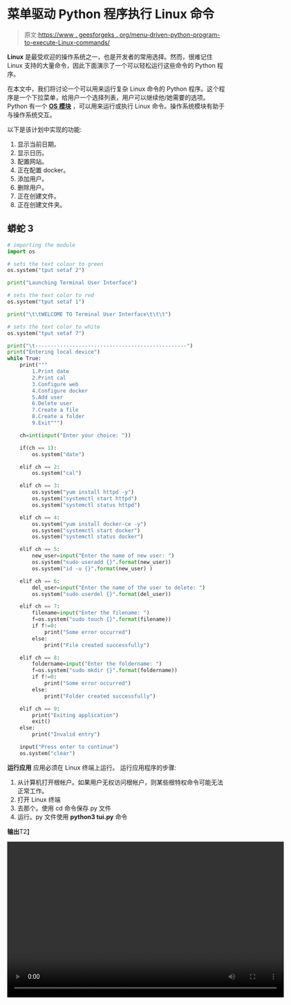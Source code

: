 # 菜单驱动 Python 程序执行 Linux 命令

> 原文:[https://www . geesforgeks . org/menu-driven-python-program-to-execute-Linux-commands/](https://www.geeksforgeeks.org/menu-driven-python-program-to-execute-linux-commands/)

**Linux** 是最受欢迎的操作系统之一，也是开发者的常用选择。然而，很难记住 Linux 支持的大量命令，因此下面演示了一个可以轻松运行这些命令的 Python 程序。

在本文中，我们将讨论一个可以用来运行复杂 Linux 命令的 Python 程序。这个程序是一个下拉菜单，给用户一个选择列表，用户可以继续他/她需要的选项。Python 有一个 [**OS 模块**](https://www.geeksforgeeks.org/os-module-python-examples/) ，可以用来运行或执行 Linux 命令。操作系统模块有助于与操作系统交互。

以下是该计划中实现的功能:

1.  显示当前日期。
2.  显示日历。
3.  配置网站。
4.  正在配置 docker。
5.  添加用户。
6.  删除用户。
7.  正在创建文件。
8.  正在创建文件夹。

## 蟒蛇 3

```py
# importing the module
import os

# sets the text colour to green 
os.system("tput setaf 2")

print("Launching Terminal User Interface")

# sets the text color to red
os.system("tput setaf 1")

print("\t\tWELCOME TO Terminal User Interface\t\t\t")

# sets the text color to white
os.system("tput setaf 7")

print("\t-------------------------------------------------")
print("Entering local device")
while True:
    print("""
        1.Print date
        2.Print cal
        3.Configure web
        4.Configure docker
        5.Add user
        6.Delete user
        7.Create a file
        8.Create a folder
        9.Exit""")

    ch=int(input("Enter your choice: "))

    if(ch == 1):
        os.system("date")

    elif ch == 2:
        os.system("cal")

    elif ch == 3:
        os.system("yum install httpd -y")
        os.system("systemctl start httpd")
        os.system("systemctl status httpd")

    elif ch == 4:
        os.system("yum install docker-ce -y")
        os.system("systemctl start docker")
        os.system("systemctl status docker")

    elif ch == 5:
        new_user=input("Enter the name of new user: ")
        os.system("sudo useradd {}".format(new_user))
        os.system("id -u {}".format(new_user) )   

    elif ch == 6:
        del_user=input("Enter the name of the user to delete: ")
        os.system("sudo userdel {}".format(del_user))

    elif ch == 7:
        filename=input("Enter the filename: ")
        f=os.system("sudo touch {}".format(filename))
        if f!=0:
            print("Some error occurred")
        else:
            print("File created successfully")

    elif ch == 8:
        foldername=input("Enter the foldername: ")
        f=os.system("sudo mkdir {}".format(foldername))
        if f!=0:
            print("Some error occurred")
        else:
            print("Folder created successfully")

    elif ch == 9:
        print("Exiting application")
        exit()
    else:
        print("Invalid entry")

    input("Press enter to continue")
    os.system("clear")
```

**运行应用**
应用必须在 Linux 终端上运行。
运行应用程序的步骤:

1.  从计算机打开根帐户。如果用户无权访问根帐户，则某些根特权命令可能无法正常工作。
2.  打开 Linux 终端
3.  去那个。使用 cd 命令保存 py 文件
4.  运行。py 文件使用 **python3 tui.py** 命令

**输出**T2】

<video class="wp-video-shortcode" id="video-490450-1" width="640" height="360" preload="metadata" controls=""><source type="video/mp4" src="https://media.geeksforgeeks.org/wp-content/uploads/20200924112101/screen-record.mp4?_=1">[https://media.geeksforgeeks.org/wp-content/uploads/20200924112101/screen-record.mp4](https://media.geeksforgeeks.org/wp-content/uploads/20200924112101/screen-record.mp4)</video>